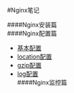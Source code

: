 #Nginx笔记

####Nginx安装篇  
####Nginx配置篇
- [基本配置](./conf-basic.md)  
- [location配置](./conf-location.md)  
- [gzip配置](./conf-gzip.md)  
- [log配置](./conf-log.md)  
####Nginx监控篇
